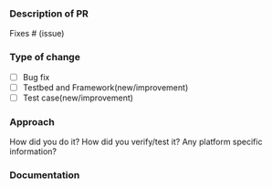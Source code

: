 <!--
Please make sure you've read and understood our contributing guidelines;
https://github.com/Azure/SONiC/blob/gh-pages/CONTRIBUTING.md

Please provide following information to help code review process a bit easier:
-->
### Description of PR
<!--
- Please include a summary of the change and which issue is fixed.
- Please also include relevant motivation and context. Where should reviewer start? background contaxt?
- List any dependencies that are required for this change.
-->
Fixes # (issue)

### Type of change
- [ ] Bug fix
- [ ] Testbed and Framework(new/improvement)
- [ ] Test case(new/improvement)

### Approach
How did you do it?
How did you verify/test it?
Any platform specific information?

### Documentation 
<!--
(If it's a new feature, new test case)
Did you update documentation/Wiki relevant to your implementation?
Link to the wiki page?
-->

